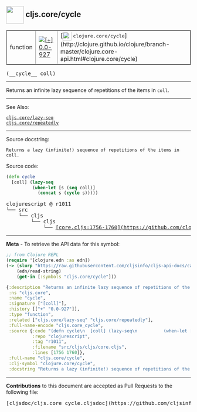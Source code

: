 ## <img width="48px" valign="middle" src="http://i.imgur.com/Hi20huC.png"> cljs.core/cycle

 <table border="1">
<tr>

<td>function</td>
<td><a href="https://github.com/cljsinfo/cljs-api-docs/tree/0.0-927"><img valign="middle" alt="[+] 0.0-927" src="https://img.shields.io/badge/+-0.0--927-lightgrey.svg"></a> </td>
<td>
[<img height="24px" valign="middle" src="http://i.imgur.com/1GjPKvB.png"> <samp>clojure.core/cycle</samp>](http://clojure.github.io/clojure/branch-master/clojure.core-api.html#clojure.core/cycle)
</td>
</tr>
</table>

 <samp>
(__cycle__ coll)<br>
</samp>

---

Returns an infinite lazy sequence of repetitions of the items in `coll`.

---


See Also:

[`cljs.core/lazy-seq`](cljs.core_lazy-seq.md)<br>
[`cljs.core/repeatedly`](cljs.core_repeatedly.md)<br>

---

Source docstring:

```
Returns a lazy (infinite!) sequence of repetitions of the items in coll.
```

Source code:

```clj
(defn cycle
  [coll] (lazy-seq
          (when-let [s (seq coll)]
            (concat s (cycle s)))))
```

 <pre>
clojurescript @ r1011
└── src
    └── cljs
        └── cljs
            └── <ins>[core.cljs:1756-1760](https://github.com/clojure/clojurescript/blob/r1011/src/cljs/cljs/core.cljs#L1756-L1760)</ins>
</pre>


---

__Meta__ - To retrieve the API data for this symbol:

```clj
;; from Clojure REPL
(require '[clojure.edn :as edn])
(-> (slurp "https://raw.githubusercontent.com/cljsinfo/cljs-api-docs/catalog/cljs-api.edn")
    (edn/read-string)
    (get-in [:symbols "cljs.core/cycle"]))
```

```clj
{:description "Returns an infinite lazy sequence of repetitions of the items in `coll`.",
 :ns "cljs.core",
 :name "cycle",
 :signature ["[coll]"],
 :history [["+" "0.0-927"]],
 :type "function",
 :related ["cljs.core/lazy-seq" "cljs.core/repeatedly"],
 :full-name-encode "cljs.core_cycle",
 :source {:code "(defn cycle\n  [coll] (lazy-seq\n          (when-let [s (seq coll)]\n            (concat s (cycle s)))))",
          :repo "clojurescript",
          :tag "r1011",
          :filename "src/cljs/cljs/core.cljs",
          :lines [1756 1760]},
 :full-name "cljs.core/cycle",
 :clj-symbol "clojure.core/cycle",
 :docstring "Returns a lazy (infinite!) sequence of repetitions of the items in coll."}

```

---

__Contributions__ to this document are accepted as Pull Requests to the following file:

 <pre>
[cljsdoc/cljs.core_cycle.cljsdoc](https://github.com/cljsinfo/cljs-api-docs/blob/master/cljsdoc/cljs.core_cycle.cljsdoc)
</pre>

